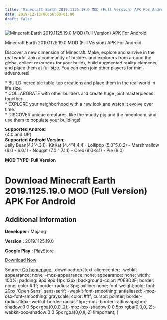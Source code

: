 ```yaml
---
title: 'Minecraft Earth 2019.1125.19.0 MOD (Full Version) APK For Android'
date: 2019-12-13T00:56:00+01:00
draft: false
---
```


![Minecraft Earth 2019.1125.19.0 MOD (Full Version) APK For Android](https://i0.wp.com/apkhome.net/wp-content/uploads/2019/12/Minecraft-Earth.png "Minecraft Earth 2019.1125.19.0 MOD (Full Version) APK For Android")

  

Minecraft Earth 2019.1125.19.0 MOD (Full Version) APK For Android

Discover a new dimension of Minecraft. Make, explore and survive in the real world. Join a community of builders and explorers from around the globe, collect resources for your builds, build augmented reality elements, and place them at full size. You can even join other players for mini-adventures!

\* BUILD incredible table-top creations and place them in the real world in life size.  
\* COLLABORATE with other builders and create huge joint masterpieces together.  
\* EXPLORE your neighborhood with a new look and watch it evolve over time.  
\* DISCOVER unique creatures, like the muddy pig and the moobloom, and use them to populate your buildings!

**Supported Android**  
{4.0 and UP}  
**Supported Android Version**:-  
Jelly Bean(4.1"4.3.1)- KitKat (4.4"4.4.4)- Lollipop (5.0"5.0.2) - Marshmallow (6.0 - 6.0.1) - Nougat (7.0 " 7.1.1) - Oreo (8.0-8.1) - Pie (9.0)

**MOD TYPE: Full Version**

Download Minecraft Earth 2019.1125.19.0 MOD (Full Version) APK For Android
==========================================================================

Additional Information
----------------------

**Developer :** Mojang

**Version :** 2019.1125.19.0

**Google Play :** [PlayStore](https://play.google.com/store/apps/details?id=com.mojang.minecraftearth)

  

[Download Now](https://store4app.co/post/minecraft-earth-2019-1125-19-0-mod-full-version-apk-for-android_1576166875)

  
Source: [Go homepage.](https://store4app.co/post/minecraft-earth-2019-1125-19-0-mod-full-version-apk-for-android_1576166875) .downloadtop{ text-align:center; -webkit-appearance: none; -moz-appearance: none; appearance: none; width: 100%; padding: 9px 9px 11px 13px; background-color: #0EBD3F; border: none; color:#fff; border-radius: 3px; outline: none; font-weight;bold; font: 20px 'Open Sans', sans-serif; -webkit-font-smoothing: antialiased; -moz-osx-font-smoothing: grayscale; color: #fff; cursor: pointer; border-radius:15px;-webkit-border-radius:15px;-moz-border-radius:5px;box-shadow:0 0 5px rgba(0,0,0,.2);-moz-box-shadow:0 0 5px rgba(0,0,0,.2);-webkit-box-shadow:0 0 5px rgba(0,0,0,.2) !important; }